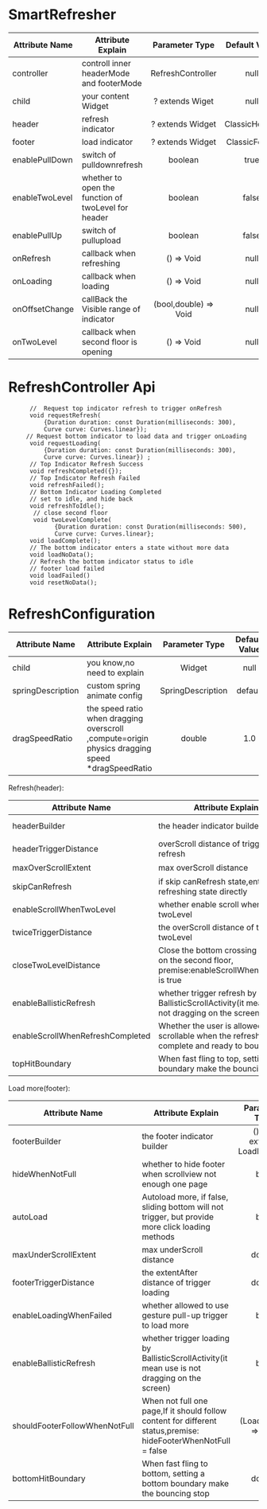 
# SmartRefresher

| Attribute Name     |     Attribute Explain     | Parameter Type | Default Value  | requirement |
|---------|--------------------------|:-----:|:-----:|:-----:|
| controller | controll inner headerMode and footerMode  | RefreshController | null | necessary |
| child      | your content  Widget   | ? extends Wiget   |   null |  optional |
| header | refresh indicator  | ? extends Widget  | ClassicHeader | optional|
| footer | load indicator     | ? extends Widget | ClassicFooter | optional |
| enablePullDown | switch of pulldownrefresh     | boolean | true | optional |
| enableTwoLevel |   whether to open the function of twoLevel for header | boolean | false | 可选 |
| enablePullUp |   switch of pullupload | boolean | false | optional |
| onRefresh | callback when refreshing  | () => Void | null | optional |
| onLoading | callback when loading   | () => Void | null | optional |
| onOffsetChange | callBack the Visible range of indicator  | (bool,double) => Void | null | optional |
| onTwoLevel | callback when second floor is opening   | () => Void | null | 可选 |


# RefreshController Api

```
      //  Request top indicator refresh to trigger onRefresh
      void requestRefresh(
          {Duration duration: const Duration(milliseconds: 300),
          Curve curve: Curves.linear});
     // Request bottom indicator to load data and trigger onLoading
      void requestLoading(
          {Duration duration: const Duration(milliseconds: 300),
          Curve curve: Curves.linear}) ;
      // Top Indicator Refresh Success
      void refreshCompleted({});
      // Top Indicator Refresh Failed
      void refreshFailed();
      // Bottom Indicator Loading Completed
      // set to idle, and hide back
      void refreshToIdle();
       // close second floor
       void twoLevelComplete(
             {Duration duration: const Duration(milliseconds: 500),
             Curve curve: Curves.linear};
      void loadComplete();
      // The bottom indicator enters a state without more data
      void loadNoData();
      // Refresh the bottom indicator status to idle
      // footer load failed
      void loadFailed()
      void resetNoData();

```

# RefreshConfiguration

| Attribute Name     |     Attribute Explain     | Parameter Type | Default Value  | requirement |
|---------|--------------------------|:-----:|:-----:|:-----:|
| child | you know,no need to explain  | Widget | null | 必要|
| springDescription | custom spring animate config  | SpringDescription | default | 可选 |
| dragSpeedRatio | the speed ratio when dragging overscroll ,compute=origin physics dragging speed *dragSpeedRatio  | double | 1.0 | 可选 |

Refresh(header):

| Attribute Name     |     Attribute Explain     | Parameter Type | Default Value  | requirement |
|---------|--------------------------|:-----:|:-----:|:-----:|
| headerBuilder | the header indicator builder  | () =>  ? extends RefreshIndicator | null | 可选 |
| headerTriggerDistance | overScroll distance of  trigger refresh     | double | 80.0 | 可选 |
| maxOverScrollExtent | max overScroll distance   | double | ios:inf,android:60 | 可选 |
| skipCanRefresh | if skip canRefresh state,enter refreshing state directly  | bool | false | 可选 |
| enableScrollWhenTwoLevel | whether enable scroll when into twoLevel   | bool | false | 可选 |
| twiceTriggerDistance | the overScroll distance of trigger twoLevel  | double | 150.0 | 可选 |
| closeTwoLevelDistance | Close the bottom crossing distance on the second floor, premise:enableScrollWhenTwoLevel is true  | double | 80.0 | 可选 |
| enableBallisticRefresh | whether trigger refresh by BallisticScrollActivity(it mean use is not dragging on the screen)  | bool | false | 可选 |
| enableScrollWhenRefreshCompleted | Whether the user is allowed to slide scrollable when the refresh is complete and ready to bounce back  | bool | true | 可选 |
| topHitBoundary | When fast fling to top, setting a top boundary make the bouncing stop     | double | ios:inf,android:0 | 可选 |


Load more(footer):

| Attribute Name     |     Attribute Explain     | Parameter Type | Default Value  | requirement |
|---------|--------------------------|:-----:|:-----:|:-----:|
| footerBuilder      | the footer indicator builder   | () =>  ? extends LoadIndicator  |   null |  可选 |
| hideWhenNotFull | whether to hide footer when scrollview not enough one page   | bool | true | 可选 |
| autoLoad | Autoload more, if false, sliding bottom will not trigger, but provide more click loading methods  | bool | true | 可选 |
| maxUnderScrollExtent | max underScroll distance  | double | ios:inf,android:0 | 可选 |
| footerTriggerDistance |   the extentAfter distance of  trigger loading  | double | 15.0 | 可选 |
| enableLoadingWhenFailed |  whether allowed to use gesture pull-up trigger to load more  | bool | false| 可选 |
| enableBallisticRefresh | whether trigger loading by BallisticScrollActivity(it mean use is not dragging on the screen)  | bool | true | 可选 |
| shouldFooterFollowWhenNotFull | When not full one page,If it should follow content for different status,premise: hideFooterWhenNotFull = false | (LoadStatus) => bool | () => false | 可选 |
| bottomHitBoundary | When fast fling to bottom, setting a bottom boundary make the bouncing stop     | double | ios:inf,android:0 | 可选 |